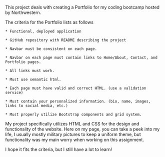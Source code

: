 This project deals with creating a Portfolio for my coding bootcamp hosted by Northwestern.

The criteria for the Portfolio lists as follows 

    * Functional, deployed application

    * GitHub repository with README describing the project

    * Navbar must be consistent on each page.

    * Navbar on each page must contain links to Home/About, Contact, and Portfolio pages.

    * All links must work.

    * Must use semantic html.

    * Each page must have valid and correct HTML. (use a validation service)

    * Must contain your personalized information. (bio, name, images, links to social media, etc.)

    * Must properly utilize Bootstrap components and grid system.

My project specifically utilizes HTML and CSS for the design and functionality of the website. Here on my page, you can take a peek into my life, I usually mostly military pictures to keep a uniform theme, but functionality was my main worry when working on this assignment.

I hope it fits the criteria, but I still have a lot to learn!

